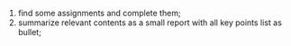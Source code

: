 1. find some assignments and complete them;
2. summarize relevant contents as a small report with all key points list as bullet;

